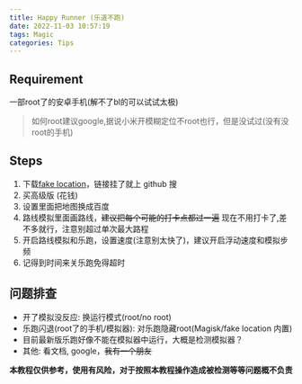 ```yaml
---
title: Happy Runner (乐道不跑)
date: 2022-11-03 10:57:19
tags: Magic
categories: Tips
---
```


## Requirement

一部root了的安卓手机(解不了bl的可以试试太极)
>如何root建议google,据说小米开模糊定位不root也行，但是没试过(没有没root的手机)

## Steps

1. 下载[fake location](http://fakeloc.cc/app)，链接挂了就上 github 搜
2. 买高级版 (花钱)
3. 设置里面把地图换成百度
4. 路线模拟里面画路线，~~建议把每个可能的打卡点都过一遍~~ 现在不用打卡了,差不多就行，注意别超过单次最大路程
5. 开启路线模拟和乐跑，设置速度(注意别太快了)，建议开启浮动速度和模拟步频
6. 记得到时间来关乐跑免得超时

## 问题排查

- 开了模拟没反应: 换运行模式(root/no root)
- 乐跑闪退(root了的手机/模拟器): 对乐跑隐藏root(Magisk/fake location 内置)
- 目前最新版乐跑好像不能在模拟器中运行，大概是检测模拟器？
- 其他: 看文档, google，~~我有一个朋友~~

**本教程仅供参考，使用有风险，对于按照本教程操作造成被检测等等问题概不负责**

